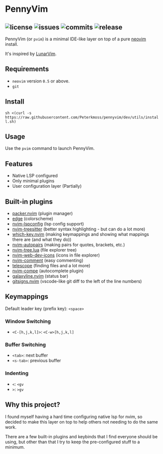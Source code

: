 # PennyVim

![license](https://img.shields.io/badge/license-GPL--3.0-orange)
![issues](https://img.shields.io/github/issues-raw/Peterkmoss/pennyvim)
![commits](https://img.shields.io/github/last-commit/Peterkmoss/pennyvim)
![release](https://img.shields.io/github/v/release/Peterkmoss/pennyvim)
---

PennyVim (or `pvim`) is a minimal IDE-like layer on top of a pure [neovim](https://github.com/neovim/neovim) install.

It's inspired by [LunarVim](https://github.com/ChristianChiarulli/LunarVim).

## Requirements

* `neovim` version `0.5` or above.
* `git`

## Install

`sh <(curl -s https://raw.githubusercontent.com/Peterkmoss/pennyvim/dev/utils/install.sh)`

## Usage

Use the `pvim` command to launch PennyVim.

## Features

* Native LSP configured
* Only minimal plugins
* User configuration layer (Partially)

## Built-in plugins

* [packer.nvim](https://github.com/wbthomason/packer.nvim) (plugin manager)
* [edge](https://github.com/sainnhe/edge) (colorscheme)
* [nvim-lspconfig](https://github.com/neovim/nvim-lspconfig) (lsp config support)
* [nvim-treesitter](https://github.com/nvim-treesitter/nvim-treesitter) (better syntax highlighting - but can do a lot more)
* [which-key.nvim](https://github.com/folke/which-key.nvim) (making keymappings and showing what mappings there are (and what they do))
* [nvim-autopairs](https://github.com/windwp/nvim-autopairs) (making pairs for quotes, brackets, etc.)
* [nvim-tree.lua](https://github.com/kyazdani42/nvim-tree.lua) (file explorer tree)
* [nvim-web-dev-icons](https://github.com/kyazdani42/nvim-web-devicons) (icons in file explorer)
* [nvim-comment](https://github.com/terrortylor/nvim-comment) (easy commenting)
* [telescope](https://github.com/nvim-telescope/telescope.nvim) (finding files and a lot more)
* [nvim-compe](https://github.com/hrsh7th/nvim-compe) (autocomplete plugin)
* [galaxyline.nvim](https://github.com/glepnir/galaxyline.nvim) (status bar)
* [gitsigns.nvim](https://github.com/lewis6991/gitsigns.nvim) (vscode-like git diff to the left of the line numbers)

## Keymappings

Default leader key (prefix key): `<space>`

### Window Switching

* `<C-[h,j,k,l]>`: `<C-w>[h,j,k,l]`

### Buffer Switching

* `<tab>`: next buffer
* `<s-tab>`: previous buffer

### Indenting

* `<`: `<gv`
* `>`: `>gv`

## Why this project?

I found myself having a hard time configuring native lsp for nvim, so decided to make this layer on top to help others not needing to do the same work.

There are a few built-in plugins and keybinds that I find everyone should be using, but other than that I try to keep the pre-configured stuff to a minimum.
